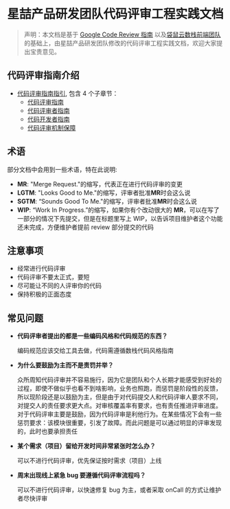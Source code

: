 # 星喆产品研发团队代码评审工程实践文档

> 声明：本文档是基于 [Google Code Review 指南](https://google.github.io/eng-practices/) 以及[袋鼠云数栈前端团队](https://github.com/DTStack/code-review-practices) 的基础上，由星喆产品研发团队修改的代码评审工程实践文档，欢迎大家提出宝贵意见。

## 代码评审指南介绍

* [代码评审指南指引](review/index.md), 包含 4 个子章节：
  * [代码评审指南](review/CodeReview/index.md)
  * [代码评审者指南](review/Reviewers/index.md)
  * [代码开发者指南](review/Developer/index.md)
  * [代码评审机制保障](review/Mechanism/index.md)

## 术语

部分文档中会用到一些术语，特在此说明:

* **MR**: "Merge Request."的缩写，代表正在进行代码评审的变更
* **LGTM**: "Looks Good to Me."的缩写，评审者批准**MR**时会这么说
* **SGTM**: “Sounds Good To Me."的缩写，评审者批准**MR**时会这么说
* **WIP**: “Work In Progress.”的缩写，如果你有个改动很大的 **MR**，可以在写了一部分的情况下先提交，但是在标题里写上 WIP，以告诉项目维护者这个功能还未完成，方便维护者提前 review 部分提交的代码

## 注意事项

* 经常进行代码评审
* 代码评审不要太正式，要短
* 尽可能让不同的人评审你的代码
* 保持积极的正面态度

## 常见问题

* **代码评审者提出的都是一些编码风格和代码规范的东西？**
  
   编码规范应该交给工具去做，代码需遵循数栈代码风格指南

* **为什么要鼓励为主而不是责罚并举？**
  
  众所周知代码评审并不容易施行，因为它是团队和个人长期才能感受到好处的过程，即使不做似乎也看不到啥影响，业务也照跑，而惩罚是阶段性的反馈，所以现阶段还是以鼓励为主，但是由于对代码提交人和代码评审人要求不同，对提交人的责任要求更大点。对审核覆盖率有要求，也有责任推进评审进度。
对于代码评审主要是鼓励，因为代码评审是利他行为。在某些情况下会有一些惩罚要求：该模块很重要，引发了故障。而此问题是可以通过明显的评审发现的，此时也要承担责任

* **某个需求（项目）留给开发时间非常紧张时怎么办？**
  
  可以不进行代码评审，优先保证按时需求（项目）上线
* **周末出现线上紧急 bug 要遵循代码评审流程吗？**
  
  可以不进行代码评审，以快速修复 bug 为主，或者采取 onCall 的方式让维护者尽快评审
